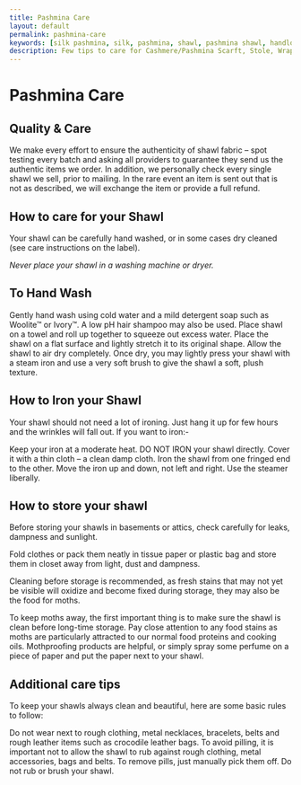 ```yaml
---
title: Pashmina Care
layout: default
permalink: pashmina-care
keywords: [silk pashmina, silk, pashmina, shawl, pashmina shawl, handloom, baby pashmina, 100 cashmere, nepal cashmere, pure pashmina, soft raw silk, thamel, kathmandu, nepal, showroom, quality, hand made pashmina, special gift, gift, Mountain goat, stole, wrap, blanket, tie, poncho, silk shirt, print pashmina, embriodery pashmina, cashmere sweaters, tuladhar, export, trade, kathmandu, nepal, nepalese, nepalese handloom silk, tuladhar export trade, pashmina care, cashmere care]
description: Few tips to care for Cashmere/Pashmina Scarft, Stole, Wrap and Blanket
---
```


# Pashmina Care

## Quality & Care

We make every effort to ensure the authenticity of shawl fabric – spot testing every batch and asking all providers to guarantee they send us the authentic items we order. In addition, we personally check every single shawl we sell, prior to mailing. In the rare event an item is sent out that is not as described, we will exchange the item or provide a full refund.

## How to care for your Shawl

Your shawl can be carefully hand washed, or in some cases dry cleaned (see care instructions on the label).

*Never place your shawl in a washing machine or dryer.*

## To Hand Wash

Gently hand wash using cold water and a mild detergent soap such as Woolite™ or Ivory™.  A low pH hair shampoo may also be used.
Place shawl on a towel and roll up together to squeeze out excess water.
Place the shawl on a flat surface and lightly stretch it to its original shape.  Allow the shawl to air dry completely.
Once dry, you may lightly press your shawl with a steam iron and use a very soft brush to give the shawl a soft, plush texture.
 

## How to Iron your Shawl

Your shawl should not need a lot of ironing. Just hang it up for few hours and the wrinkles will fall out. If you want to iron:-

Keep your iron at a moderate heat.
DO NOT IRON your shawl directly. Cover it with a thin cloth – a clean damp cloth.
Iron the shawl from one fringed end to the other. Move the iron up and down, not left and right. Use the steamer liberally.
 

## How to store your shawl

Before storing your shawls in basements or attics, check carefully for leaks, dampness and sunlight.

Fold clothes or pack them neatly in tissue paper or plastic bag and store them in closet away from light, dust and dampness.

Cleaning before storage is recommended, as fresh stains that may not yet be visible will oxidize and become fixed during storage, they may also be the food for moths.

To keep moths away, the first important thing is to make sure the shawl is clean before long-time storage. Pay close attention to any food stains as moths are particularly attracted to our normal food proteins and cooking oils. Mothproofing products are helpful, or simply spray some perfume on a piece of paper and put the paper next to your shawl.

## Additional care tips

To keep your shawls always clean and beautiful, here are some basic rules to follow:

Do not wear  next to rough clothing, metal necklaces, bracelets, belts and rough leather items such as crocodile leather bags.
To avoid pilling, it is important not to allow the shawl  to rub against rough clothing, metal accessories, bags and belts.
To remove pills, just manually pick them off. Do not rub or brush your shawl.